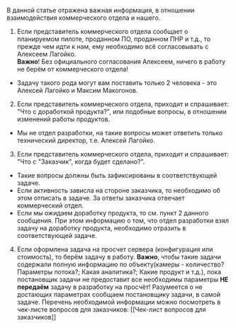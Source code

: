 В данной статье отражена важная информация, в отношении взаимодействия коммерческого отдела и нашего.  
  
1) Если представитель коммерческого отдела сообщает о планируемом пилоте, проданном ПО, проданном ПНР и т.д., то прежде чем идти к нам, ему необходимо всё согласовывать с Алексеем Лагойко.  
**Важно**! Без официального согласования Алексеем, ничего в работу не берём от коммерческого отдела!  
- Задачу такого рода могут вам поставить только 2 человека - это Алексей Лагойко и Максим Макогонов.  
  
  
2) Если представитель коммерческого отдела, приходит и спрашивает: "Что с доработкой продукта?", или подобные вопросы, в отношении изменений работы продуктов.  
- Мы не отдел разработки, на такие вопросы может ответить только технический директор, т.е. Алексей Лагойко.  
  
3) Если представитель коммерческого отдела, приходит и спрашивает: "Что с "Заказчик", когда будет сделано?".  
- Такие вопросы должны быть зафиксированы в соответствующей задаче.  
- Если активность зависла на стороне заказчика, то необходимо об этом отписать в задаче. За ответы заказчика отвечает коммерческий отдел.  
- Если мы ожидаем доработку продукта, то см. пункт 2 данного сообщения. При этом информацию о том, что отдел разработки взял задачу на доработку продукта, необходимо отразить в соответствующей задаче.  
  
4) Если оформлена задача на просчет сервера (конфигурация или стоимость), то берём задачу в работу. **Важно**, чтобы такие задачи содержали полную информацию по объекту(камеры - количество? Параметры потока?; Какая аналитика?; Какие продукт и т.д.), пока постановщик задачи не предоставит все необходимы параметры **НЕ передаём** задачу в разработку на просчёт! Разумеется о не достающих параметрах сообщаем постановщику задачи, в самой задаче. Перечень необходимой информации можно посмотреть в чек-листе вопросов для заказчиков: [[Чек-лист вопросов для заказчиков]]
